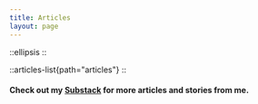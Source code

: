 ```yaml
---
title: Articles
layout: page
---
```


::ellipsis
::

::articles-list{path="articles"}
::

#### Check out my [Substack](https://23jjl.substack.com/) for more articles and stories from me.
